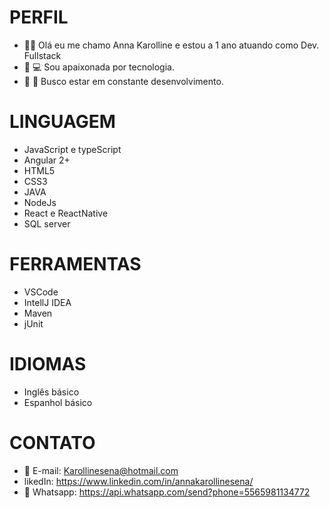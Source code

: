 # PERFIL

- :woman_technologist: Olá eu me chamo Anna Karolline e estou a 1 ano atuando como Dev. Fullstack 
- :heartbeat: 	:computer: Sou apaixonada por tecnologia.
- :briefcase: :mag_right:	 Busco estar em constante desenvolvimento.  


# LINGUAGEM 	

- JavaScript e typeScript
- Angular 2+
- HTML5
- CSS3
- JAVA
- NodeJs
- React e ReactNative
- SQL server

# FERRAMENTAS

- VSCode
- IntellJ IDEA
- Maven 
- jUnit 

# IDIOMAS 

- Inglês básico
- Espanhol básico 

# CONTATO

- :e-mail: E-mail: Karollinesena@hotmail.com 
- likedIn: https://www.linkedin.com/in/annakarollinesena/
- :iphone: Whatsapp: https://api.whatsapp.com/send?phone=5565981134772
